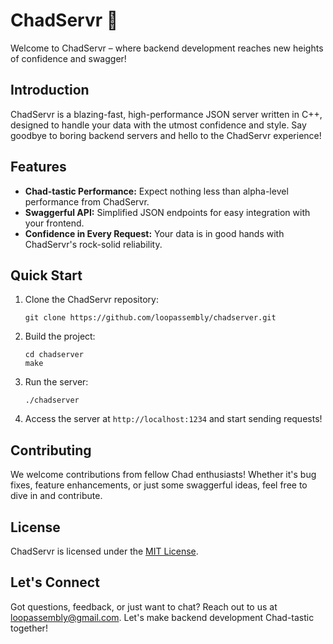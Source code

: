 # ChadServr 🚀

Welcome to ChadServr – where backend development reaches new heights of confidence and swagger!

## Introduction

ChadServr is a blazing-fast, high-performance JSON server written in C++, designed to handle your data with the utmost confidence and style. Say goodbye to boring backend servers and hello to the ChadServr experience!

## Features

- **Chad-tastic Performance:** Expect nothing less than alpha-level performance from ChadServr.
- **Swaggerful API:** Simplified JSON endpoints for easy integration with your frontend.
- **Confidence in Every Request:** Your data is in good hands with ChadServr's rock-solid reliability.

## Quick Start

1. Clone the ChadServr repository:

    ```
    git clone https://github.com/loopassembly/chadserver.git
    ```

2. Build the project:

    ```
    cd chadserver
    make
    ```

3. Run the server:

    ```
    ./chadserver
    ```

4. Access the server at `http://localhost:1234` and start sending requests!

## Contributing

We welcome contributions from fellow Chad enthusiasts! Whether it's bug fixes, feature enhancements, or just some swaggerful ideas, feel free to dive in and contribute.



## License

ChadServr is licensed under the [MIT License](LICENSE).

## Let's Connect

Got questions, feedback, or just want to chat? Reach out to us at loopassembly@gmail.com. Let's make backend development Chad-tastic together!
